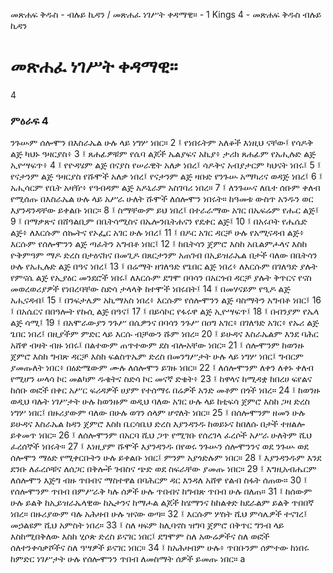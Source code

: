 ﻿
መጽሐፍ ቅዱስ - ብሉይ ኪዳን / መጽሐፈ ነገሥት ቀዳማዊ። - 1 Kings 4 - መጽሐፍ ቅዱስ ብሉይ ኪዳን
# መጽሐፈ ነገሥት ቀዳማዊ።
4
### ምዕራፍ 4
ንጉሡም ሰሎሞን በእስራኤል ሁሉ ላይ ነግሦ ነበር።
2 ፤ የነበሩትም አለቆች እነዚህ ናቸው፤ የሳዶቅ ልጅ ካህኑ ዓዛርያስ፥
3 ፤ ጸሐፊዎቹም የሴባ ልጆች ኤልያፍና አኪያ፥ ታሪክ ጸሐፊም የአሒሉድ ልጅ ኢዮሣፍጥ፥
4 ፤ የዮዳሄም ልጅ በናያስ የሠራዊት አለቃ ነበረ፤ ሳዶቅና አብያታርም ካህናት ነበሩ፤
5 ፤ የናታንም ልጅ ዓዛርያስ የሹሞች አለቃ ነበረ፤ የናታንም ልጅ ዛቡድ የንጉሡ አማካሪና ወዳጅ ነበረ፤
6 ፤ አሒሳርም የቤት አዛዥ፥ የዓብዳም ልጅ አዶኒራም አስገባሪ ነበረ።
7 ፤ ለንጉሡና ለቤተ ሰቡም ቀለብ የሚሰጡ በእስራኤል ሁሉ ላይ አሥራ ሁለት ሹሞች ለሰሎሞን ነበሩት። ከዓመቱ ውስጥ አንዱን ወር እያንዳንዳቸው ይቀልቡ ነበር።
8 ፤ ስማቸውም ይህ ነበረ፤ በተራራማው አገር በኤፍሬም የሑር ልጅ፤
9 ፤ በማቃጽና በሸዓልቢም በቤትሳሚስና በኤሎንቤትሐናን የዴቀር ልጅ፤
10 ፤ በአሩቦት የሔሴድ ልጅ፥ ለእርሱም ሰኰትና የኦፌር አገር ሁሉ ነበረ፤
11 ፤ በዶር አገር ዳርቻ ሁሉ የአሚናዳብ ልጅ፥ እርሱም የሰሎሞንን ልጅ ጣፈትን አግብቶ ነበር፤
12 ፤ ከቤትሳን ጀምሮ እስከ አቤልምሖላና እስከ ዮቅምዓም ማዶ ድረስ በታዕናክና በመጊዶ በጸርታንም አጠገብ በኢይዝራኤል በታች ባለው በቤትሳን ሁሉ የአሒሉድ ልጅ በዓና ነበረ፤
13 ፤ በሬማት ዘገለዓድ የጌበር ልጅ ነበረ፥ ለእርሱም በገለዓድ ያሉት የምናሴ ልጅ የኢያዕር መንደሮች ነበሩ፤ ለእርሱም ደግሞ በባሳን በአርጎብ ዳርቻ ያሉት ቅጥርና የናስ መወረወሪያዎች የነበረባቸው ስድሳ ታላላቅ ከተሞች ነበሩበት፤
14 ፤ በመሃናይም የዒዶ ልጅ አሒናዳብ፤
15 ፤ በንፍታሌም አኪማአስ ነበረ፥ እርሱም የሰሎሞንን ልጅ ባስማትን አግብቶ ነበር፤
16 ፤ በአሴርና በበዓሎት የኩሲ ልጅ በዓና፤
17 ፤ በይሳኮር የፋሩዋ ልጅ ኢዮሣፍጥ፤
18 ፤ በብንያም የኤላ ልጅ ሳሚ፤
19 ፤ በአሞራውያን ንጉሥ በሴዎንና በባሳን ንጉሥ በዐግ አገር፥ በገለዓድ አገር፥ የኡሪ ልጅ ጌበር ነበረ፤ በዚያችም ምድር ላይ እርሱ ብቻውን ሹም ነበረ።
20 ፤ ይሁዳና እስራኤልም እንደ ባሕር አሸዋ ብዛት ብዙ ነበሩ፤ በልተውም ጠጥተውም ደስ ብሎአቸው ነበር።
21 ፤ ሰሎሞንም ከወንዙ ጀምሮ እስከ ግብጽ ዳርቻ እስከ ፍልስጥኤም ድረስ በመንግሥታት ሁሉ ላይ ነግሦ ነበር፤ ግብርም ያመጡለት ነበር፥ በዕድሜውም ሙሉ ለሰሎሞን ይገዙ ነበር።
22 ፤ ለሰሎሞንም ለቀን ለቀኑ ቀለብ የሚሆን ሠላሳ ኮር መልካም ዱቄትና ስድሳ ኮር መናኛ ድቄት፥
23 ፤ ከዋላና ከሚዳቋ ከበረሀ ፍየልና ከሰቡ ወፎች በቀር አሥር ፍሪዳዎች ሀያም የተሰማሩ በሬዎች አንድ መቶም በጎች ነበረ።
24 ፤ ከወንዙ ወዲህ ባሉት ነገሥታት ሁሉ ከወንዙም ወዲህ ባለው አገር ሁሉ ላይ ከቲፍሳ ጀምሮ እስከ ጋዛ ድረስ ነግሦ ነበር፤ በዙሪያውም ባለው በሁሉ ወገን ሰላም ሆኖለት ነበር።
25 ፤ በሰሎሞንም ዘመን ሁሉ ይሁዳና እስራኤል ከዳን ጀምሮ እስከ ቤርሳቤህ ድረስ እያንዳንዱ ከወይኑና ከበለሱ በታች ተዘልሎ ይቀመጥ ነበር።
26 ፤ ለሰሎሞንም በአርባ ሺህ ጋጥ የሚገቡ የሰረገላ ፈረሶች አሥራ ሁለትም ሺህ ፈረሰኞች ነበሩት።
27 ፤ እነዚያም ሹሞች እያንዳንዱ በየወሩ ንጉሡን ሰሎሞንንና ወደ ንጉሡ ወደ ሰሎሞን ማዕድ የሚቀርቡትን ሁሉ ይቀልቡ ነበር፤ ምንም አያጎድሉም ነበር።
28 ፤ እያንዳንዱም እንደ ደንቡ ለፈረሶቹና ለሰጋር በቅሎች ገብስና ጭድ ወደ ስፍራቸው ያመጡ ነበር።
29 ፤ እግዚአብሔርም ለሰሎሞን እጅግ ብዙ ጥበብና ማስተዋል በባሕርም ዳር እንዳለ አሸዋ የልብ ስፋት ሰጠው።
30 ፤ የሰሎሞንም ጥበብ በምሥራቅ ካሉ ሰዎች ሁሉ ጥበብና ከግብጽ ጥበብ ሁሉ በለጠ።
31 ፤ ከሰውም ሁሉ ይልቅ ከኢይዝራኤላዊው ከኤታንና ከማሖል ልጆች ከሄማንና ከከልቀድ ከደራልም ይልቅ ጥበበኛ ነበረ። በዙሪያውም ባሉ አሕዛብ ሁሉ ዝናው ወጣ።
32 ፤ እርሱም ሦስት ሺህ ምሳሌዎች ተናገረ፤ መኃልዩም ሺህ አምስት ነበረ።
33 ፤ ስለ ዛፍም ከሊባኖስ ዝግባ ጀምሮ በቅጥር ግንብ ላይ እስከሚበቅለው እስከ ሂሶጵ ድረስ ይናገር ነበር፤ ደግሞም ስለ አውሬዎችና ስለ ወፎች ሰለተንቀሳቃሾችና ስለ ዓሣዎች ይናገር ነበር።
34 ፤ ከአሕዛብም ሁሉ፥ ጥበቡንም ሰምተው ከነበሩ ከምድር ነገሥታት ሁሉ የሰሎሞንን ጥበብ ለመስማት ሰዎች ይመጡ ነበር። a 
